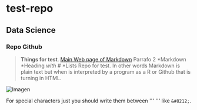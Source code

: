 # test-repo
## Data Science
### Repo Github

>**Things for test**. [Main Web page of Markdown](http://daringfireball.net/projects/markdown/)
>Parrafo 2
*Markdown
*Heading *with #*
*Lists 
>Repo for test.
>In other words Markdown is plain text but when is interpreted by a program as a R or Github that is turning in HTML.

![Imagen](http://sav-ne.com/img/monigotes.png "Titulo")

For special characters just you should write them between ''' ''' like `&#8212;`.